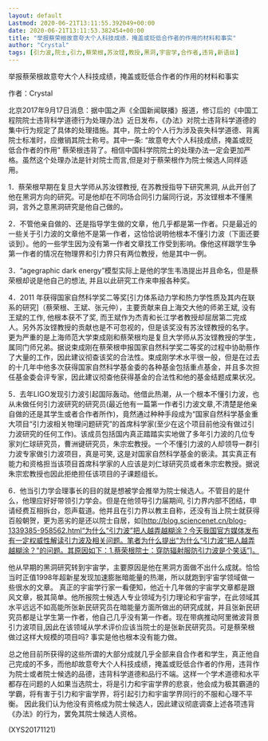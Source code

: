 ```yaml
---
layout: default
Lastmod: 2020-06-21T13:11:55.392049+00:00
date: 2020-06-21T13:11:53.382454+00:00
title: "举报蔡荣根故意夸大个人科技成绩，掩盖或贬低合作者的作用的材料和事实"
author: "Crystal"
tags: [引力波,院士,引力,蔡荣根,苏汝铿,教授,黑洞,宇宙学,合作者,违背,新语丝]
---
```


举报蔡荣根故意夸大个人科技成绩，掩盖或贬低合作者的作用的材料和事实

作者：Crystal

北京2017年9月17日消息：据中国之声《全国新闻联播》报道，修订后的《中国工程院院士违背科学道德行为处理办法》近日发布，《办法》对院士违背科学道德的集中行为规定了具体的处理措施。其中，院士的个人行为涉及丧失科学道德、背离院士标准时，应撤销其院士称号。其中一条: “故意夸大个人科技成绩，掩盖或贬低合作者的作用” 蔡荣根违背了。相信中国科学院院士的处理办法一定会更加严格。虽然这个处理办法是针对院士而言,但是对于蔡荣根作为院士候选人同样适用。

1．蔡荣根早期在复旦大学师从苏汝铿教授, 在苏教授指导下研究黑洞, 从此开创了他在黑洞方向的研究。可是他却在不同场合同引力届同行说，苏汝铿根本不懂黑洞，言外之意黑洞研究是他自己做的。

2．不管他亲自做的、还是指导学生做的文章，他几乎都是第一作者。只是最近的一些关于引力波的文章他不是第一作者，这恰恰说明他根本不懂引力波（下面还要谈到）。他的一些学生因为没有第一作者文章找工作受到影响。像他这样跟学生争第一作者的情况在物理界和引力界只有两位教授，他是其中一例。

3．“agegraphic dark energy”模型实际上是他的学生韦浩提出并且命名，但是蔡荣根却说是他自己的想法, 并且以此研究工作来申报各种奖。

4．2011 年获得国家自然科学奖二等奖[引力体系动力学和热力学性质及其内在联系的研究]（蔡荣根、王斌、张元仲），主要贡献来自上海交大他的师弟王斌, 没有王斌的工作, 他根本获不了奖, 而王斌作为杰青和长江学者教授却屈居第二完成人。另外苏汝铿教授的贡献也是不可忽视的，但是该奖没有苏汝铿教授的名字。 更为严重的是上海师范大学束成刚和蔡荣根均是复旦大学师从苏汝铿教授的学生，属同门师兄弟。据说束成刚在蔡荣根申报国家自然科学奖二等奖的过程中协助蔡作了大量的工作，因此建议彻查该奖的合法性。束成刚学术水平很一般，但是在过去的十几年中他多次获得国家自然科学基金委的各种基金包括重点基金，并且多次担任基金委会评专家，因此建议彻查他获得基金的合法性和他的基金结题成果状况。

5．去年LIGO发现引力波引起国际轰动。他借此热潮，从一个根本不懂引力波，也从未做任何引力波研究的研究员(最近他有一篇第一作者引力波文章,不清楚是他亲自做的还是其学生或者合作者所作)，竟然通过种种手段成为“国家自然科学基金重大项目“引力波相关物理问题研究”的首席科学家(至少在这个项目前他没有做过引力波研究的任何工作)。该成员包括国内真正踏踏实实地做了多年引力波的几位专家刘仁球研究员，曹洲键研究员，朱宗宏教授。一个不懂引力波的人却领导一群引力波专家做引力波项目，真是可笑, 这是对国家自然科学基金的亵渎。其实真正有能力和资格担当该项目首席科学家的人应该是刘仁球研究员或者朱宗宏教授。据说朱宗宏教授也因此拒绝担任该项目的子课题组长。

6．他当引力学会理事长的目的就是想被学会推举为院士候选人。不管目的是什么，他理应好好带领引力学会。但是在他领导引力届期间, 引力界内部不团结，申请经费互相拆台，怨声载道。他并且在引力界以教主自称，还没有当上院士就获得百般朝贺，更为恶劣的是还以院士自居，如[http://blog.sciencenet.cn/blog-1339385-958562.html“为什么“引力波”把人越弄越糊涂？今天我国官方媒体发布有一定权威性解读引力波及相关问题。笔者为什么提出“为什么“引力波”把人越弄越糊涂？”的问题。其原因如下：1.蔡荣根院士：穿防辐射服防引力波是个笑话”]。

他从早期的黑洞研究转到宇宙学，主要原因是他在黑洞方面做不出什么成就。恰恰当时正值1998年超新星发现加速膨胀暗能量的热潮，所以就跑到宇宙学领域做一些很水的文章。 真正的宇宙学行家一看便知，他近十几年做的宇宙学文章都是跟风文章，极其简单。他所报院士候选人专业领域为引力理论和宇宙学，在此领域其水平远远不如高能所张新民研究员在暗能量方面所做出的研究成就，并且张新民研究员都是让学生第一作者，他自己几乎没有第一作者。现在带病推动阿里微波背景引力波项目,因此在该领域从学术评价应该当院士的是张新民研究员。可是蔡荣根做过这样大规模的项目吗? 事实是他也根本没有能力做。

总之他目前所获得的这些所谓的大部分成就几乎全部来自合作者和学生，真正他自己完成的不多，而他却故意夸大个人科技成绩，掩盖或贬低合作者的作用，违背作为院士或者院士候选的品德，违背科学道德和品行不端。这样一个学术道德和水平都存在问题的人如果当选院士，将是引力和宇宙学界的悲哀，他会成为极其霸道的学霸，将有害于引力和宇宙学界，将引起引力和宇宙学界同行的不服和心理不平衡。 因此我们认为他没有资格成为院士候选人，因此建议彻底调查上述各项违背《办法》的行为，罢免其院士候选人资格。

(XYS20171121)

